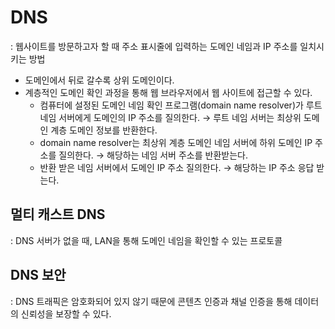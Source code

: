 # DNS

: 웹사이트를 방문하고자 할 때 주소 표시줄에 입력하는 도메인 네임과 IP 주소를 일치시키는 방법

- 도메인에서 뒤로 갈수록 상위 도메인이다.
- 계층적인 도메인 확인 과정을 통해 웹 브라우저에서 웹 사이트에 접근할 수 있다.
     - 컴퓨터에 설정된 도메인 네임 확인 프로그램(domain name resolver)가 루트 네임 서버에게 도메인의 IP 주소를 질의한다. → 루트 네임 서버는 최상위 도메인 계층 도메인 정보를 반환한다.
     - domain name resolver는 최상위 계층 도메인 네임 서버에 하위 도메인 IP 주소를 질의한다. → 해당하는 네임 서버 주소를 반환받는다.
     - 반환 받은 네임 서버에서 도메인 IP 주소 질의한다. → 해당하는 IP 주소 응답 받는다.

## 멀티 캐스트 DNS

: DNS 서버가 없을 때, LAN을 통해 도메인 네임을 확인할 수 있는 프로토콜

## DNS 보안

: DNS 트래픽은 암호화되어 있지 않기 때문에 콘텐츠 인증과 채널 인증을 통해 데이터의 신뢰성을 보장할 수 있다.
